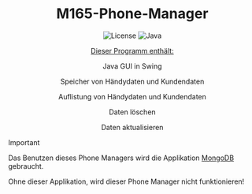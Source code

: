 
<div align="center">

# M165-Phone-Manager
<p align="center">
    <img src="https://img.shields.io/badge/license-MIT-green" alt="License">
    <img src="https://img.shields.io/badge/language-java-yellow" alt="Java">

</p>

<ins>Dieser Programm enthält: </ins>

Java GUI in Swing

Speicher von Händydaten und Kundendaten

Auflistung von Händydaten und Kundendaten

Daten löschen

Daten aktualisieren

</div>

> [!IMPORTANT]
> Das Benutzen dieses Phone Managers wird die Applikation [MongoDB](https://www.mongodb.com/de-de) gebraucht.
>
> Ohne dieser Applikation, wird dieser Phone Manager nicht funktionieren!
